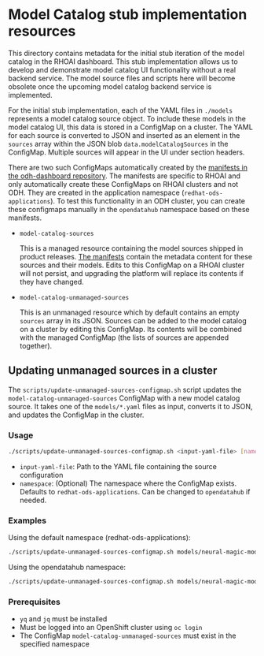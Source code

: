 # Model Catalog stub implementation resources

This directory contains metadata for the initial stub iteration of the model catalog in the RHOAI dashboard. This stub implementation allows us to develop and demonstrate model catalog UI functionality without a real backend service. The model source files and scripts here will become obsolete once the upcoming model catalog backend service is implemented.

For the initial stub implementation, each of the YAML files in `./models` represents a model catalog source object. To include these models in the model catalog UI, this data is stored in a ConfigMap on a cluster. The YAML for each source is converted to JSON and inserted as an element in the `sources` array within the JSON blob `data.modelCatalogSources` in the ConfigMap. Multiple sources will appear in the UI under section headers.

There are two such ConfigMaps automatically created by the [manifests in the odh-dashboard repository](https://github.com/opendatahub-io/odh-dashboard/blob/main/manifests/rhoai/shared/apps/model-catalog). The manifests are specific to RHOAI and only automatically create these ConfigMaps on RHOAI clusters and not ODH. They are created in the application namespace (`redhat-ods-applications`). To test this functionality in an ODH cluster, you can create these configmaps manually in the `opendatahub` namespace based on these manifests.

- `model-catalog-sources`

  This is a managed resource containing the model sources shipped in product releases. [The manifests](https://github.com/opendatahub-io/odh-dashboard/blob/main/manifests/rhoai/shared/apps/model-catalog/model-catalog-configmap.yaml) contain the metadata content for these sources and their models. Edits to this ConfigMap on a RHOAI cluster will not persist, and upgrading the platform will replace its contents if they have changed.

- `model-catalog-unmanaged-sources`

  This is an unmanaged resource which by default contains an empty `sources` array in its JSON. Sources can be added to the model catalog on a cluster by editing this ConfigMap. Its contents will be combined with the managed ConfigMap (the lists of sources are appended together).

## Updating unmanaged sources in a cluster

The `scripts/update-unmanaged-sources-configmap.sh` script updates the `model-catalog-unmanaged-sources` ConfigMap with a new model catalog source. It takes one of the `models/*.yaml` files as input, converts it to JSON, and updates the ConfigMap in the cluster.

### Usage

```bash
./scripts/update-unmanaged-sources-configmap.sh <input-yaml-file> [namespace]
```

- `input-yaml-file`: Path to the YAML file containing the source configuration
- `namespace`: (Optional) The namespace where the ConfigMap exists. Defaults to `redhat-ods-applications`. Can be changed to `opendatahub` if needed.

### Examples

Using the default namespace (redhat-ods-applications):

```bash
./scripts/update-unmanaged-sources-configmap.sh models/neural-magic-models.yaml
```

Using the opendatahub namespace:

```bash
./scripts/update-unmanaged-sources-configmap.sh models/neural-magic-models.yaml opendatahub
```

### Prerequisites

- `yq` and `jq` must be installed
- Must be logged into an OpenShift cluster using `oc login`
- The ConfigMap `model-catalog-unmanaged-sources` must exist in the specified namespace
